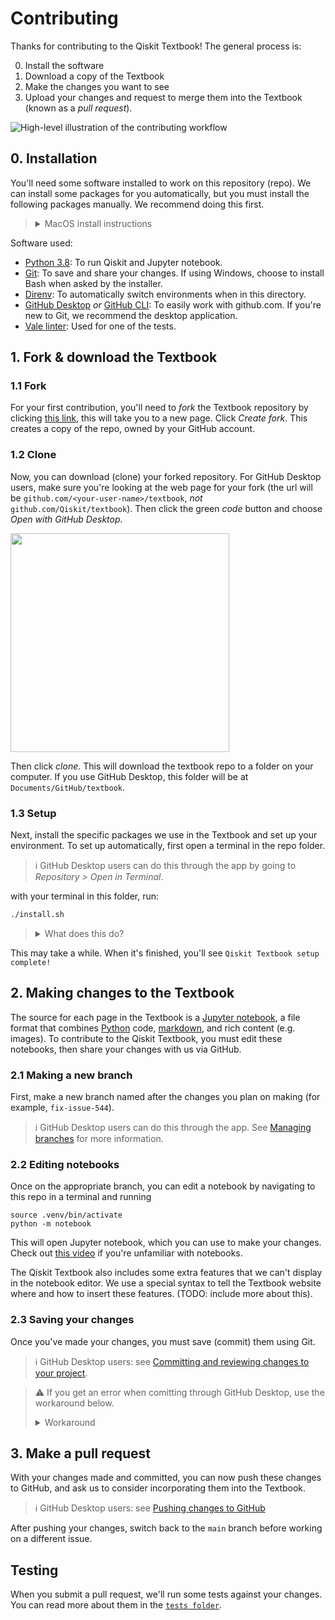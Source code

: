 # Contributing

Thanks for contributing to the Qiskit Textbook! The general process is:

0. Install the software
1. Download a copy of the Textbook
2. Make the changes you want to see
3. Upload your changes and request to merge them into the Textbook (known as a
   _pull request_).

<picture>
  <source media="(prefers-color-scheme: dark)" srcset="https://user-images.githubusercontent.com/36071638/214533485-c6843bc4-c71a-4222-b571-86ae4e0a2b3a.svg">
  <img alt="High-level illustration of the contributing workflow" src="https://user-images.githubusercontent.com/36071638/214533199-208cfa2c-b30e-4967-81ba-91dfc6363756.svg">
</picture>

## 0. Installation

You'll need some software installed to work on this repository (repo). We can
install some packages for you automatically, but you must install the
following packages manually. We recommend doing this first.

> <details>
>   <summary>MacOS install instructions</summary>
> 
>   We recommend installing [Homebrew](https://brew.sh/) to manage your
>   installations. You can think of Homebrew as an app store. This saves you
>   from using each program's manual installer, and makes updating and
>   uninstalling easier.
>   
>   With Homebrew installed, you can open a terminal and run:
>   
>   ```bash
>   brew install python@3.8 git direnv vale
>   ```
>   
>   The only thing Homebrew _can't_ install is GitHub Desktop, which we
>   recommend to first-time contributors. Please go to the [GitHub Desktop
>   download page](https://desktop.github.com/) to install manually.
>   
>   Once complete, you can skip to [the next step](#2-fork--download-the-textbook).
>   
> </details>

Software used:
- [Python 3.8](https://www.python.org/): To run Qiskit and Jupyter notebook.
- [Git](https://git-scm.com): To save and share your changes. If using Windows,
  choose to install Bash when asked by the installer.
- [Direnv](https://direnv.net/): To automatically switch environments when in
  this directory.
- [GitHub Desktop](https://desktop.github.com/) _or_ [GitHub
  CLI](https://cli.github.com/): To easily work with github.com. If you're new
  to Git, we recommend the desktop application.
- [Vale linter](https://vale.sh/): Used for one of the tests.


## 1. Fork & download the Textbook

### 1.1 Fork

For your first contribution, you'll need to _fork_ the Textbook repository by
clicking [this link](https://github.com/Qiskit/textbook/fork), this will take
you to a new page. Click _Create fork_. This creates a copy of the repo, owned
by your GitHub account.

### 1.2 Clone

Now, you can download (clone) your forked repository. For GitHub Desktop users,
make sure you're looking at the web page for your fork (the url will be
`github.com/<your-user-name>/textbook`, _not_ `github.com/Qiskit/textbook`). Then
click the green _code_ button and choose _Open with GitHub Desktop_.

<img src="https://user-images.githubusercontent.com/36071638/212101928-2e8d5119-b024-4000-a00a-07989187713a.png" width="350px">

Then click _clone_. This will download the textbook repo to a folder on your
computer. If you use GitHub Desktop, this folder will be at
`Documents/GitHub/textbook`.

### 1.3 Setup

Next, install the specific packages we use in the Textbook and set up your
environment. To set up automatically, first open a terminal in the repo folder.

> ℹ️  GitHub Desktop users can do this through the app by going to _Repository >
> Open in Terminal_.

with your terminal in this folder, run:

```bash
./install.sh
```

> <details>
>   <summary> What does this do? </summary>
>   <br>
>   <p>If you're interested, this script will:</p>
> 
>   <ul>
>     <li>
>       Setup a Python venv with the correct version of Python, and add a shell
>       script to automatically switch to this venv when you move to this directory.
>     </li>
>     <li>
>       Set up your IPython & Jupyter config so that your notebook outputs match
>       those already in the Textbook.
>     </li>
>     <li>
>       Set up Git commit hooks that lint the notebooks to adhere to our conventions
>       (this helps with reviewing PRs and merge conflicts).
>     </li>
>   </ul>
> </details>

This may take a while. When it's finished, you'll see `Qiskit Textbook setup
complete!`


## 2. Making changes to the Textbook

The source for each page in the Textbook is a [Jupyter
notebook](https://jupyter.org/), a file format that combines
[Python](https://www.python.org/) code,
[markdown](https://www.markdownguide.org/basic-syntax/), and rich content (e.g.
images). To contribute to the Qiskit Textbook, you must edit these
notebooks, then share your changes with us via GitHub.

### 2.1 Making a new branch

First, make a new branch named after the changes you plan on
making (for example, `fix-issue-544`).

> ℹ️ GitHub Desktop users can do this through the app. See  [Managing
> branches](https://docs.github.com/en/desktop/contributing-and-collaborating-using-github-desktop/making-changes-in-a-branch/managing-branches)
> for more information.

### 2.2 Editing notebooks

Once on the appropriate branch, you can edit a notebook by navigating to this
repo in a terminal and running

```
source .venv/bin/activate
python -m notebook
```

This will open Jupyter notebook, which you can use to make your changes.
Check out [this video](https://youtu.be/HW29067qVWk?t=243) if you're unfamiliar
with notebooks.

The Qiskit Textbook also includes some extra features that we can't display in
the notebook editor. We use a special syntax to tell the Textbook website where
and how to insert these features. (TODO: include more about this).

### 2.3 Saving your changes

Once you've made your changes, you must save (commit) them using Git.

> ℹ️ GitHub Desktop users: see [Committing and reviewing changes to your
project](https://docs.github.com/en/desktop/contributing-and-collaborating-using-github-desktop/making-changes-in-a-branch/committing-and-reviewing-changes-to-your-project).

> :warning: If you get an error when comitting through GitHub Desktop, use the workaround below.
> <details>
>   <summary>Workaround</summary>
>     <p>We run some scripts on commit to search for common problems in notebooks, but
>     sometimes GitHub Desktop can't find these scripts. To fix, you'll need to
>     open the application from the textbook folder.</p>
>     <ol>
>     <li>Install the CLI tool (Go to the application menu and choose <i>Install
>     Command Line Tool</i>),</li>
>     <li>open a terminal in the repo (<i>Repository > Open in Terminal</i>),</li>
>     <li>close GitHub Desktop,</li>
>     <li>run the <code>github</code> command in the terminal,</li>
>     </ol>
>     <p>then continue committing your changes.</p>
> </details>

## 3. Make a pull request

With your changes made and committed, you can now push these changes to GitHub,
and ask us to consider incorporating them into the Textbook.

> ℹ️ GitHub Desktop users: see [Pushing changes to GitHub](https://docs.github.com/en/desktop/contributing-and-collaborating-using-github-desktop/making-changes-in-a-branch/pushing-changes-to-github)

After pushing your changes, switch back to the `main` branch
before working on a different issue.

## Testing

When you submit a pull request, we'll run some tests against your changes.
You can read more about them in the [`tests folder`](./tests).
